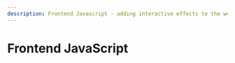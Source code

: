 ```yaml
---
description: Frontend Javascript - adding interactive effects to the websites
---
```


# Frontend JavaScript

